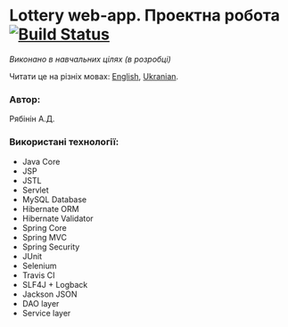 
# Lottery web-app. Проектна робота [![Build Status](https://travis-ci.com/THEWaterfall/Lottery.svg?branch=master)](https://travis-ci.com/THEWaterfall/Lottery)
_Виконано в навчальних цілях (в розробці)_

Читати це на різніх мовах: [English](https://github.com/THEWaterfall/Lottery/blob/master/README.en-US.md), [Ukranian](https://github.com/THEWaterfall/Lottery/blob/master/README.md).

### Автор:

Рябінін А.Д.

### Використані технології:
* Java Core
* JSP
* JSTL
* Servlet
* MySQL Database
* Hibernate ORM
* Hibernate Validator
* Spring Core
* Spring MVC
* Spring Security
* JUnit
* Selenium
* Travis CI
* SLF4J + Logback
* Jackson JSON
* DAO layer
* Service layer
